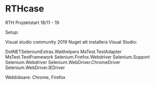 # RTHcase
RTH
Projektstart 18/11 - 19

Setup:

Visual studio community 2019
Nuget att installera Visual Studio: 

DotNETSeleniumExtras.Waithelpers
MsTest.TestAdapter
MsTest.TestFramework
Selenium.Firefox.Webdriver
Selenium.Support
Selenium.Webdriver
Selenium.WebDriver.ChromeDriver
Selenium.WebDriver.IEDriver


Webbläsare: Chrome, Firefox

